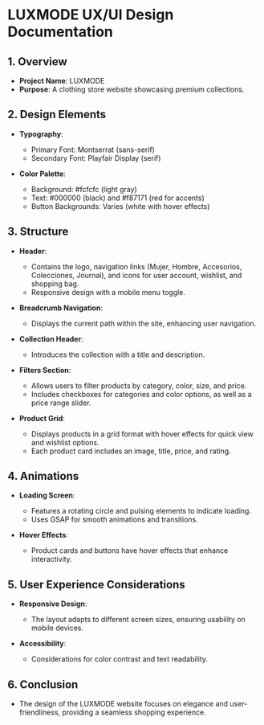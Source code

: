 # LUXMODE UX/UI Design Documentation

## 1. Overview
- **Project Name**: LUXMODE
- **Purpose**: A clothing store website showcasing premium collections.

## 2. Design Elements
- **Typography**: 
  - Primary Font: Montserrat (sans-serif)
  - Secondary Font: Playfair Display (serif)

- **Color Palette**: 
  - Background: #fcfcfc (light gray)
  - Text: #000000 (black) and #f87171 (red for accents)
  - Button Backgrounds: Varies (white with hover effects)

## 3. Structure
- **Header**: 
  - Contains the logo, navigation links (Mujer, Hombre, Accesorios, Colecciones, Journal), and icons for user account, wishlist, and shopping bag.
  - Responsive design with a mobile menu toggle.

- **Breadcrumb Navigation**: 
  - Displays the current path within the site, enhancing user navigation.

- **Collection Header**: 
  - Introduces the collection with a title and description.

- **Filters Section**: 
  - Allows users to filter products by category, color, size, and price.
  - Includes checkboxes for categories and color options, as well as a price range slider.

- **Product Grid**: 
  - Displays products in a grid format with hover effects for quick view and wishlist options.
  - Each product card includes an image, title, price, and rating.

## 4. Animations
- **Loading Screen**: 
  - Features a rotating circle and pulsing elements to indicate loading.
  - Uses GSAP for smooth animations and transitions.

- **Hover Effects**: 
  - Product cards and buttons have hover effects that enhance interactivity.

## 5. User Experience Considerations
- **Responsive Design**: 
  - The layout adapts to different screen sizes, ensuring usability on mobile devices.
  
- **Accessibility**: 
  - Considerations for color contrast and text readability.

## 6. Conclusion
- The design of the LUXMODE website focuses on elegance and user-friendliness, providing a seamless shopping experience.
